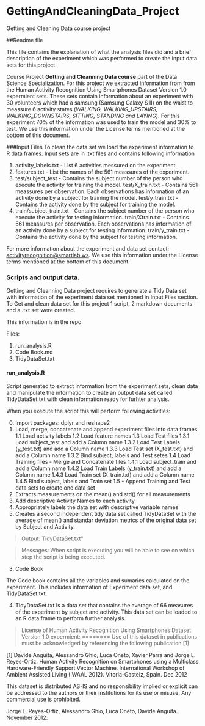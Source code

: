 # GettingAndCleaningData_Project
Getting and Cleaning Data course project

##Readme file

This file contains the explanation of what the analysis files did and a brief description of the experiment which was performed to create the input data sets for this project.


Course Project **Getting and Cleanning Data course** part of the Data Science Specialization. 
For this project we extracted information from from the Human Activity Recognition Using Smartphones Dataset Version 1.0 expermient sets. 
These sets contain information about an experiment with 30 volunteers which had a samsung (Samsung Galaxy S II) on the waist to meassure 6 activity states (*WALKING, WALKING_UPSTAIRS, WALKING_DOWNSTAIRS, SITTING, STANDING and LAYING*). For this experiment 70% of the information was used to train the model and 30% to test.
We use this information under the License terms mentioned at the bottom of this document. 

###Input Files
To clean the data set we load the experiment information to R data frames. Input sets are in .txt files and contains following information

1. activity_labels.txt - List 6 activities messured on the experiment.
2. features.txt	- List the names of the 561 meassures of the experiment. 
3. test/subject_test - Contains the subject number of the person who execute the activity for training the model.
test/X_train.txt - Contains 561 meassures per observation. Each observations has information of an activity done by a subject for training the model.
test/y_train.txt - Contains the activity done by the subject for training the model.
4. train/subject_train.txt - Contains the subject number of the person who execute the activity for testing information.
train/Xtrain.txt - Contains 561 meassures per observation. Each observations has information of an activity done by a subject for testing information.
train/y_train.txt -  Contains the activity done by the subject for testing information.

For more information about the experiment and data set contact: activityrecognition@smartlab.ws. We use this information under the License terms mentioned at the bottom of this document. 

### Scripts and output data.

Getting and Cleanning Data project requires to generate a Tidy Data set with information of the experiment data set mentioned in Input Files section. To Get and clean data set for this project 1 script, 2 markdown documents and a .txt set were created.
 
This information is in the repo 

Files:
1. run_analysis.R
2. Code Book.md
3. TidyDataSet.txt


#### run_analysis.R
Script generated to extract information from the experiment sets, clean data and manipulate the information to create an output data set called TidyDataSet.txt with clean information ready for furhter analysis.

When you execute the script this will perform following activities:

0. Import packages: dplyr and reshape2
1. Load, merge, concatenate and append experiment files into data frames
  1.1 Load activity labels
  1.2 Load feature names
  1.3 Load Test files
  1.3.1 Load subject_test and add a Column name
  1.3.2 Load Test Labels (y_test.txt)  and add a Column name
  1.3.3 Load Test set (X_test.txt)  and add a Column name
  1.3.2 Bind subject, labels and Test setes
  1.4 Load Training files - Merge and Concatenate files
  1.4.1 Load subject_train and add a Column name
  1.4.2 Load Train Labels (y_train.txt)  and add a Column name
  1.4.3 Load Train set (X_train.txt)  and add a Column name
  1.4.5 Bind subject, labels and Train set
  1.5 - Append Training and Test data sets to create one data set
2. Extracts measurements on the mean() and std() for all measurements 
3. Add descriptive Activity Names to each activity
4. Appropriately labels the data set with descriptive variable names
5. Creates a second independent tidy data set called TidyDataSet with the average of mean() and standar deviation metrics of the original data set by Subject and Activity.

> Output:
> TidyDataSet.txt"

> Messages:
> When script is executing you will be able to see on which step the script is being executed.

3. Code Book

The Code book contains all the variables and sumaries calculated on the experiment. This includes information of Experiment data set, and TidyDataSet.txt.

4. TidyDataSet.txt
Is a data set that contains the average of 66 measures of the experiment by subject and activity. This data set can be loaded to an R data frame to perform further analysis. 



> License of Human Activity Recognition Using Smartphones Dataset Version 1.0 expermient:
========
Use of this dataset in publications must be acknowledged by referencing the following publication [1] 

[1] Davide Anguita, Alessandro Ghio, Luca Oneto, Xavier Parra and Jorge L. Reyes-Ortiz. Human Activity Recognition on Smartphones using a Multiclass Hardware-Friendly Support Vector Machine. International Workshop of Ambient Assisted Living (IWAAL 2012). Vitoria-Gasteiz, Spain. Dec 2012

This dataset is distributed AS-IS and no responsibility implied or explicit can be addressed to the authors or their institutions for its use or misuse. Any commercial use is prohibited.

Jorge L. Reyes-Ortiz, Alessandro Ghio, Luca Oneto, Davide Anguita. November 2012.
